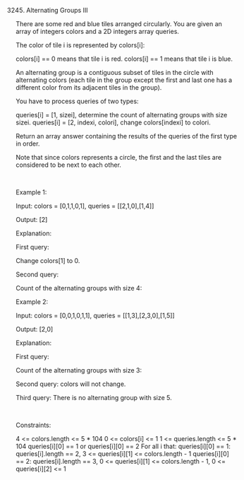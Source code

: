 3245. Alternating Groups III

There are some red and blue tiles arranged circularly. You are given an array of integers colors and a 2D integers array queries.

The color of tile i is represented by colors[i]:

colors[i] == 0 means that tile i is red.
colors[i] == 1 means that tile i is blue.

An alternating group is a contiguous subset of tiles in the circle with alternating colors (each tile in the group except the first and last one has a different color from its adjacent tiles in the group).

You have to process queries of two types:

queries[i] = [1, sizei], determine the count of alternating groups with size sizei.
queries[i] = [2, indexi, colori], change colors[indexi] to colori.

Return an array answer containing the results of the queries of the first type in order.

Note that since colors represents a circle, the first and the last tiles are considered to be next to each other.

 

Example 1:

Input: colors = [0,1,1,0,1], queries = [[2,1,0],[1,4]]

Output: [2]

Explanation:

First query:

Change colors[1] to 0.

Second query:

Count of the alternating groups with size 4:

Example 2:

Input: colors = [0,0,1,0,1,1], queries = [[1,3],[2,3,0],[1,5]]

Output: [2,0]

Explanation:

First query:

Count of the alternating groups with size 3:

Second query: colors will not change.

Third query: There is no alternating group with size 5.

 

Constraints:

4 <= colors.length <= 5 * 104
0 <= colors[i] <= 1
1 <= queries.length <= 5 * 104
queries[i][0] == 1 or queries[i][0] == 2
For all i that:
queries[i][0] == 1: queries[i].length == 2, 3 <= queries[i][1] <= colors.length - 1
queries[i][0] == 2: queries[i].length == 3, 0 <= queries[i][1] <= colors.length - 1, 0 <= queries[i][2] <= 1